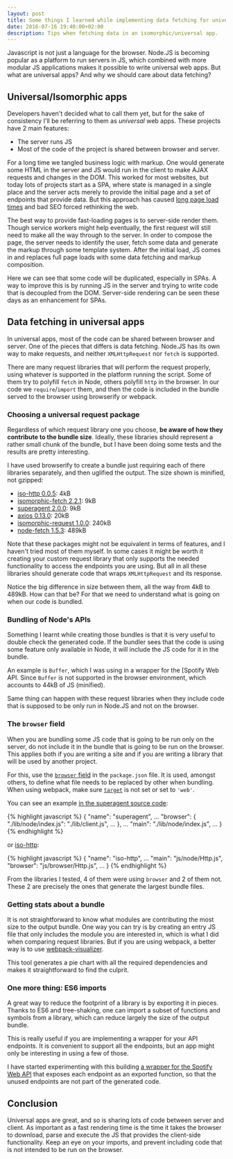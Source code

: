 ```yaml
---
layout: post
title: Some things I learned while implementing data fetching for universal web apps
date: 2016-07-16 19:40:00+02:00
description: Tips when fetching data in an isomorphic/universal app.
---
```


Javascript is not just a language for the browser. Node.JS is becoming popular as a platform to run servers in JS, which combined with more modular JS applications makes it possible to write universal web apps. But what are universal apps? And why we should care about data fetching?

## Universal/Isomorphic apps

Developers haven't decided what to call them yet, but for the sake of consistency I'll be referring to them as _universal_ web apps. These projects have 2 main features:

- The server runs JS
- Most of the code of the project is shared between browser and server.

For a long time we tangled business logic with markup. One would generate some HTML in the server and JS would run in the client to make AJAX requests and changes in the DOM. This worked for most websites, but today lots of projects start as a SPA, where state is managed in a single place and the server acts merely to provide the initial page and a set of endpoints that provide data. But this approach has caused [long page load times](https://blog.twitter.com/2012/improving-performance-on-twittercom) and bad SEO forced rethinking the web.

The best way to provide fast-loading pages is to server-side render them. Though service workers might help eventually, the first request will still need to make all the way through to the server. In order to compose the page, the server needs to identify the user, fetch some data and generate the markup through some template system. After the initial load, JS comes in and replaces full page loads with some data fetching and markup composition.

Here we can see that some code will be duplicated, especially in SPAs. A way to improve this is by running JS in the server and trying to write code that is decoupled from the DOM. Server-side rendering can be seen these days as an enhancement for SPAs.

## Data fetching in universal apps

In universal apps, most of the code can be shared between browser and server. One of the pieces that differs is data fetching. Node.JS has its own way to make requests, and neither `XMLHttpRequest` nor `fetch` is supported.

There are many request libraries that will perform the request properly, using whatever is supported in the platform running the script. Some of them try to polyfill `fetch` in Node, others polyfill `http` in the browser. In our code we `require`/`import` them, and then the code is included in the bundle served to the browser using browserify or webpack.

### Choosing a universal request package

Regardless of which request library one you choose, **be aware of how they contribute to the bundle size**. Ideally, these libraries should represent a rather small chunk of the bundle, but I have been doing some tests and the results are pretty interesting.

I have used browserify to create a bundle just requiring each of there libraries separately, and then uglified the output. The size shown is minified, not gzipped:

- [iso-http 0.0.5](https://github.com/jedmao/iso-http): 4kB
- [isomorphic-fetch 2.2.1](https://github.com/matthew-andrews/isomorphic-fetch): 9kB
- [superagent 2.0.0](https://github.com/visionmedia/superagent): 9kB
- [axios 0.13.0](https://github.com/mzabriskie/axios): 20kB
- [isomorphic-request 1.0.0](https://registry.npmjs.org/isomorphic-request): 240kB
- [node-fetch 1.5.3](https://github.com/bitinn/node-fetch): 489kB

Note that these packages might not be equivalent in terms of features, and I haven't tried most of them myself. In some cases it might be worth it creating your custom request library that only supports the needed functionality to access the endpoints you are using. But all in all these libraries should generate code that wraps `XMLHttpRequest` and its response.

Notice the big difference in size between them, all the way from 4kB to 489kB. How can that be? For that we need to understand what is going on when our code is bundled.

### Bundling of Node's APIs

Something I learnt while creating those bundles is that it is very useful to double check the generated code. If the bundler sees that the code is using some feature only available in Node, it will include the JS code for it in the bundle.

An example is `Buffer`, which I was using in a wrapper for the [Spotify Web API. Since `Buffer` is not supported in the browser environment, which accounts to 44kB of JS (minified).

Same thing can happen with these request libraries when they include code that is supposed to be only run in Node.JS and not on the browser.

### The `browser` field

When you are bundling some JS code that is going to be run only on the server, do not include it in the bundle that is going to be run on the browser. This applies both if you are writing a site and if you are writing a library that will be used by another project.

For this, use the [`browser` field](https://github.com/defunctzombie/package-browser-field-spec) in the `package.json` file. It is used, amongst others, to define what file needs to be replaced by other when bundling. When using webpack, make sure [`target`](https://webpack.github.io/docs/configuration.html#target) is not set or set to `'web'`.

You can see an example [in the superagent source code](https://github.com/visionmedia/superagent/blob/83892f35fe15676a4567a0eb51eecd096939ad36/package.json#L54):

{% highlight javascript %}
{
  "name": "superagent",
  ...
  "browser": {
    "./lib/node/index.js": "./lib/client.js",
    ...
  },
  ...
  "main": "./lib/node/index.js",
  ...
}
{% endhighlight %}

or [iso-http](https://github.com/jedmao/iso-http/blob/33870ab0ee79d93e73ad55d787c99c5f5e07f936/package.json#L6):

{% highlight javascript %}
{
  "name": "iso-http",
  ...
  "main": "js/node/Http.js",
  "browser": "js/browser/Http.js",
  ...
}
{% endhighlight %}

From the libraries I tested, 4 of them were using `browser` and 2 of them not. These 2 are precisely the ones that generate the largest bundle files.

### Getting stats about a bundle

It is not straightforward to know what modules are contributing the most size to the output bundle. One way you can try is by creating an entry JS file that only includes the module you are interested in, which is what I did when comparing request libraries. But if you are using webpack, a better way is to use [webpack-visualizer](https://github.com/chrisbateman/webpack-visualizer).

This tool generates a pie chart with all the required dependencies and makes it straightforward to find the culprit.

### One more thing: ES6 imports

A great way to reduce the footprint of a library is by exporting it in pieces. Thanks to ES6 and tree-shaking, one can import a subset of functions and symbols from a library, which can reduce largely the size of the output bundle.

This is really useful if you are implementing a wrapper for your API endpoints. It is convenient to support all the endpoints, but an app might only be interesting in using a few of those.

I have started experimenting with this building [a wrapper for the Spotify Web API](https://github.com/JMPerez/spotify-web-api-js-poc) that exposes each endpoint as an exported function, so that the unused endpoints are not part of the generated code.

## Conclusion

Universal apps are great, and so is sharing lots of code between server and client. As important as a fast rendering time is the time it takes the browser to download, parse and execute the JS that provides the client-side functionality. Keep an eye on your imports, and prevent including code that is not intended to be run on the browser.
